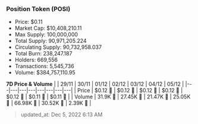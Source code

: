 
  ### Position Token (POSI)
  - Price: $0.11
  - Market Cap: $10,408,210.11
  - Max Supply: 100,000,000
  - Total Supply: 90,971,205.224
  - Circulating Supply: 90,732,958.037
  - Total Burn: 238,247.187
  - Holders: 669,556
  - Transactions: 5,545,736
  - Volume: $384,757,110.95

  **7D Price & Volume**
  | | 29&#x2F;11 | 30&#x2F;11 | 01&#x2F;12 | 02&#x2F;12 | 03&#x2F;12 | 04&#x2F;12 | 05&#x2F;12 |
  |---|---|---|---|---|---|---|---|
  | Price | $0.12 🚀 | $0.12 🔻 | $0.12 🔻 | $0.12 🚀 | $0.12 🔻 | $0.11 🔻 | $0.11 🚀 |
  | Volume | 31.9K 🔻 | 27.45K 🔻 | 21.47K 🔻 | 25.05K 🚀 | 66.98K 🚀 | 30.52K 🔻 | 2.39K 🔻 |

  > updated_at: Dec 5, 2022 6:13 AM
